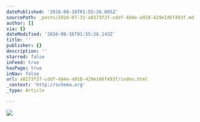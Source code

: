 ```yaml
---
datePublished: '2016-08-16T01:55:26.805Z'
sourcePath: _posts/2016-07-31-a8273f2f-cddf-484e-a918-429e1d6f493f.md
author: []
via: {}
dateModified: '2016-08-16T01:55:26.143Z'
title: ''
publisher: {}
description: ''
starred: false
inFeed: true
hasPage: true
inNav: false
url: a8273f2f-cddf-484e-a918-429e1d6f493f/index.html
_context: 'http://schema.org'
_type: Article

---
```

![](https://the-grid-user-content.s3-us-west-2.amazonaws.com/aa1b53b8-54e9-46de-b6ae-b56af4f23cb9.jpg)